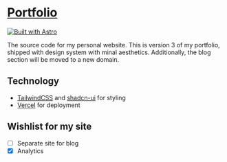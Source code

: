 # [Portfolio](https://vhn.vercel.dev)

[![Built with Astro](https://astro.badg.es/v1/built-with-astro/medium.svg)](https://astro.build)

The source code for my personal website. This is version 3 of my portfolio, shipped with design system with minal aesthetics. Additionally, the blog section will be moved to a new domain.

## Technology

- [TailwindCSS](https://tailwindcss.com) and [shadcn-ui](https://ui.shadcn.com) for styling
- [Vercel](https://vercel.com) for deployment

## Wishlist for my site

- [ ] Separate site for blog
- [x] Analytics
